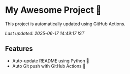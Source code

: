 # My Awesome Project 🚀

This project is automatically updated using GitHub Actions.

_Last updated: 2025-06-17 14:49:17 IST_

## Features
- Auto-update README using Python 🐍
- Auto Git push with GitHub Actions 🤖

